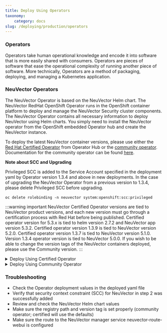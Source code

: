 ```yaml
---
title: Deploy Using Operators
taxonomy:
    category: docs
slug: /deploying/production/operators
---
```


### Operators

Operators take human operational knowledge and encode it into software that is more easily shared with consumers. Operators are pieces of software that ease the operational complexity of running another piece of software. More technically, Operators are a method of packaging, deploying, and managing a Kubernetes application.

### NeuVector Operators

The NeuVector Operator is based on the NeuVector Helm chart. The NeuVector RedHat OpenShift Operator runs in the OpenShift container platform to deploy and manage the NeuVector Security cluster components. The NeuVector Operator contains all necessary information to deploy NeuVector using Helm charts. You simply need to install the NeuVector operator from the OpenShift embedded Operator hub and create the NeuVector instance.

To deploy the latest NeuVector container versions, please use either the [Red Hat Certified Operator](https://catalog.redhat.com/search?searchType=software&deployed_as=Operator&partnerName=NeuVector&p=1) from Operator Hub or the [community operator](https://github.com/redhat-openshift-ecosystem/community-operators-prod/tree/main/operators/neuvector-community-operator). Documentation for the community operator can be found [here](https://github.com/neuvector/neuvector-operator).

**Note about SCC and Upgrading**

Privileged SCC is added to the Service Account specified in the deployment yaml by Operator version 1.3.4 and above in new deployments. In the case of upgrading the NeuVector Operator from a previous version to 1.3.4, please delete Privileged SCC before upgrading.

```shell
oc delete rolebinding -n neuvector system:openshift:scc:privileged
```

:::warning important
NeuVector Certified Operator versions are tied to NeuVector product versions, and each new version must go through a certification process with Red Hat before being published. Certified operator version for 5.3.x is tied to helm version 2.7.2 and NeuVector app version 5.3.2. Certified operator version 1.3.9 is tied to NeuVector version 5.2.0. Certified operator version 1.3.7 is tied to NeuVector version 5.1.0. Version 1.3.4 operator version is tied to NeuVector 5.0.0. If you wish to be able to change the version tags of the NeuVector containers deployed, please use the Community version.
:::

<details>
<summary>Deploy Using Certified Operator</summary>
<div>

<p><strong>Deploy Using the Red Hat Certified Operator from Operator Hub</strong></p>

:::warning important
NeuVector Operator versions are tied to NeuVector product versions, and each new product version must go through a certification process with Red Hat before being published.
:::

<p><strong>Technical notes</strong></p>

+ NeuVector container images are pulled from registry.connect.redhat.com using the RedHat market place image pull secret.
+ The NeuVector manager UI is typically exposed via an OpenShift passthrough route on a domain. For example, on IBM Cloud neuvector-route-webui-neuvector.(cluster_name)-(random_hash)-0000.(region).containers.appdomain.cloud. It can also be exposed as the service neuvector-service-webui through a node port address or public IP.
+ OpenShift version >=4.6.

<ol>
<li>
Create the project neuvector.

```shell
oc new-project neuvector
```

</li>
<li>
Install the RedHat Certified Operator from the Operator Hub

+ In the OpenShift Console UI, navigate to OperatorHub
+ Search for NeuVector Operator and select the listing without community or marketplace badge
+ Click Install

</li>
<li>
Configure update channel

+ Current latest channel is beta, but may be moved to stable in the future
+ Select stable if available

</li>
<li>
Configure installation mode and installed namespace

+ Select specific namespace on the cluster
+ Select neuvector as installed namespace
+ Configure approval strategy

</li>
<li>Confirm Install</li>
<li>
Prepare the YAML configuration values for the NeuVector installation as shown in the sample screen shot below. The YAML presented in the OpenShift Console provides all available configuration options and their default values.

![](operator_cert.png)
</li>
<li>
When the operator is installed and ready for use, a NeuVector instance can be installed.

+ Click View operator (after the operator installation) or select the NeuVector Operator from the Installed operators view
+ Click Create instance
+ Select Configure via YAML View
+ Paste the prepared YAML configuration values
+ Click Create

</li>
<li>
Verify the installation of the NeuVector instance

+ Navigate to the Operator Details of the NeuVector Operator
+ Open the NeuVector tab
+ Select the neuvector-default instance
+ Open the Resources tab
+ Verify that resources are in status Created or Running

</li>
</ol>

After you have successfully deployed the NeuVector Platform to your cluster, login to the NeuVector console at https://neuvector-route-webui-neuvector.(OC_INGRESS).

+ Login with the initial username admin and password admin.
+ Accept the NeuVector end user license agreement.
+ Change the password of the admin user.

Optionally, you can also create additional users in the Settings -> Users & Roles menu.

Now you are ready to navigate the NeuVector console to start vulnerability scanning, observe running application pods, and apply security protections to containers.

<p><strong>Upgrading NeuVector</strong></p>

Upgrade the NeuVector version by updating the Operator version which is associated with the desired NeuVector version.

</div>
</details>
<details>
<summary>Deploy Using Community Operator</summary>
<div>

<p><strong>Deploy Using the NeuVector Community Operator from Operator Hub</strong></p>

<p><strong>Technical notes</strong></p>

+ NeuVector container images are pulled from Docker Hub from the NeuVector account. 
+ NeuVector manager UI is typically exposed via an OpenShift passthrough route on a domain. For example, on IBM Cloud neuvector-route-webui-neuvector.(cluster_name)-(random_hash)-0000.(region).containers.appdomain.cloud. It can also be exposed as the service neuvector-service-webui through a node port address or public IP.
+ OpenShift version 4.6+
+ It is recommendeded to review and modify the NeuVector installation configuration by modifying the yaml values before creating the NeuVector instance. Examples include imagePullSecrets name, tag version, ingress/console access, multi-cluster federation, persistent volume PVC etc. Please refer to the Helm instructions at https://github.com/neuvector/neuvector-helm for the values that can be modified during installation.

<ol>
<li>
Create the project neuvector

```shell
oc new-project neuvector
```

</li>
<li>
Install the NeuVector Community Operator from the Operator Hub

+ In the OpenShift Console UI, navigate to OperatorHub
+ Search for NeuVector Operator and select the listing with the community badge
+ Click Install
+ Configure update channel. Current latest channel is beta, but may be moved to stable in the future. Select stable if available.
+ Configure installation mode and installed namespace
+ Select specific namespace on the cluster
+ Select neuvector as installed namespace
+ Configure approval strategy
+ Confirm Install

</li>

<li>Download the Kubernetes secret manifest which contains the credentials to access the NeuVector container registry. Save the YAML manifest file to ./neuvector-secret-registry.yaml.</li>

<li>
Apply the Kubernetes secret manifest containing the registry credentials.

```shell
kubectl apply -n neuvector -f ./neuvector-secret-registry.yaml
```

</li>
<li>
Prepare the YAML configuration values for the NeuVector installation starting from the following YAML snippet. Be sure to specify the desired NeuVector version in the 'tag' value. Check the reference of values in the NeuVector Helm chart to get available configuration options. There are other possible Helm values which can be configured in the YAML, such as whether you will configure the cluster to allow multi-cluster management by exposing the Master (Federated Master) or remote (Federated Worker) services.

```yaml
apiVersion: apm.neuvector.com/v1alpha1
kind: Neuvector
metadata:
  name: neuvector-default
  namespace: neuvector
spec:
  openshift: true
  tag: 4.3.0
  registry: docker.io
  exporter:
    image:
      repository: prometheus-exporter
      tag: 0.9.0
  manager:
    enabled: true
    env:
      ssl: true
    image:
      repository: manager
    svc:
      type: ClusterIP
      route:
        enabled: true
        termination: passthrough
  enforcer:
    enabled: true
    image:
      repository: enforcer
  cve:
    updater:
      enabled: true
      image:
        repository: updater
        tag: latest
      schedule: 0 0 * * *
    scanner:
      enabled: true
      replicas: 3
      image:
        repository: scanner
        tag: latest
  controller:
    enabled: true
    image:
      repository: controller
    replicas: 3
```

</li>
<li>
When the operator is installed and ready for use, a NeuVector instance can be installed.

+ Click View operator (after the operator installation) or select the NeuVector Operator from the Installed operators view
+ Click Create instance
+ Select Configure via YAML View
+ Paste the prepared YAML configuration values
+ Click Create

</li>
<li>
Verify the installation of the NeuVector instance.

+ Navigate to the Operator Details of the NeuVector Operator
+ Open the NeuVector tab
+ Select the neuvector-default instance
+ Open the Resources tab
+ Verify that resources are in status Created or Running

</li>

<li>
After you have successfully deployed the NeuVector Platform to your cluster, login to the NeuVector console at https://neuvector-route-webui-neuvector.(INGRESS_DOMAIN).

+ Login with the initial username admin and password admin.
+ Accept the NeuVector end user license agreement.
+ Change the password of the admin user.
+ Optionally, you can also create additional users in the Settings -> Users & Roles menu.

</li>
</ol>

Now you are ready to navigate the NeuVector console to start vulnerability scanning, observe running application pods, and apply security protections to containers.

<p><strong>Upgrading NeuVector</strong></p>

<ol>
<li>
From Operators > Installed Operators > NeuVector Operator

![](1_Installed.png)
</li>

<li>
Click on NeuVector to list instances

![](2_Instance.png)
</li>

<li>
Click on YAML to edit parameters

![](3_YAML.png)
</li>

<li>
Update tag and click Save

![](4_tag_save.png)
</li>
</ol>
</div>
</details>

### Troubleshooting

+ Check the Operator deployment values in the deployed yaml file
+ Verify that security context constraint (SCC) for NeuVector in step 2 was successfully added
+ Review and check the NeuVector Helm chart values
+ Make sure the registry path and version tag is set properly (community operator; certified will use the defaults)
+ Make sure the route to the NeuVector manager service neuvector-route-webui is configured

